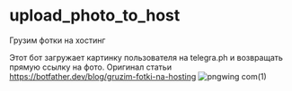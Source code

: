 # upload_photo_to_host
Грузим фотки на хостинг

Этот бот загружает картинку пользователя на telegra.ph и возвращать прямую ссылку на фото.
Оригинал статьи https://botfather.dev/blog/gruzim-fotki-na-hosting
![pngwing com(1)](https://user-images.githubusercontent.com/32783385/163873236-eed247d2-ba93-4af3-88da-37177d728cb6.png)
